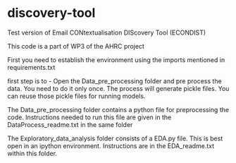 # discovery-tool
Test version of Email CONtextualisation DIScovery Tool (ECONDIST)

This code is a part of WP3 of the AHRC project

First you need to establish the environment using the imports mentioned in requirements.txt

first step is to - Open the Data_pre_processing folder and pre process the data. You need to do it only once. The process will generate pickle files. You can reuse those pickle files for running models.

The Data_pre_processing folder contains a python file for preprocessing the code. Instructions needed to run this file are given in the DataProcess_readme.txt in the same folder

The Exploratory_data_analysis folder consists of a EDA.py file. This is best open in an ipython environment.
Instructions are in the EDA_readme.txt within this folder.

